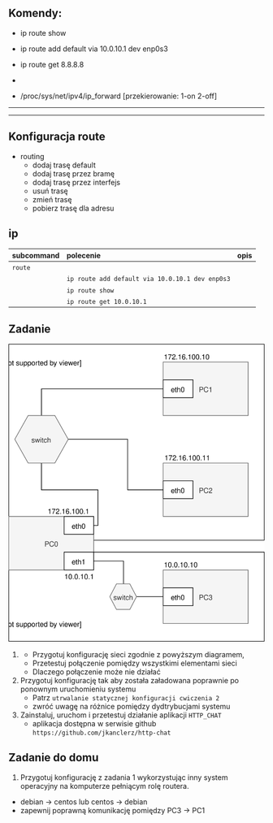 Komendy:
---------
- ip route show
- ip route add default via 10.0.10.1 dev enp0s3
- ip route get 8.8.8.8
-

- /proc/sys/net/ipv4/ip_forward [przekierowanie: 1-on 2-off]

---
---

Konfiguracja route
------------------

* routing
    * dodaj trasę default
    * dodaj trasę przez bramę
    * dodaj trasę przez interfejs
    * usuń trasę
    * zmień trasę
    * pobierz trasę dla adresu
     
ip 
-------------------------
| subcommand    |  polecenie   | opis  |
| ------------- |:-------------| :---------------| 
|   ``route``    |                               | |
|               |   ``ip route add default via 10.0.10.1 dev enp0s3``             | |
|               |   ``ip route show``             | |
|               |   ``ip route get 10.0.10.1``             | |


Zadanie
------------

![zadanie 4](cwiczenia4.svg)

1.
   * Przygotuj konfigurację sieci zgodnie z powyższym diagramem, 
   * Przetestuj połączenie pomiędzy wszystkimi elementami sieci
   * Dlaczego połączenie może nie działać
2. Przygotuj konfigurację tak aby została załadowana poprawnie po ponownym uruchomieniu systemu
   * Patrz ``utrwalanie statycznej konfiguracji cwiczenia 2``
   * zwróć uwagę na różnice pomiędzy dydtrybucjami systemu
3. Zainstaluj, uruchom i przetestuj działanie aplikacji ``HTTP_CHAT``
   * aplikacja dostępna w serwisie github ``https://github.com/jkanclerz/http-chat``

Zadanie do domu
---------------

1. Przygotuj konfigurację z zadania 1 wykorzystując inny system operacyjny na komputerze pełniącym rolę routera.
  * debian -> centos lub centos -> debian
  * zapewnij poprawną komunikację pomiędzy PC3 -> PC1
